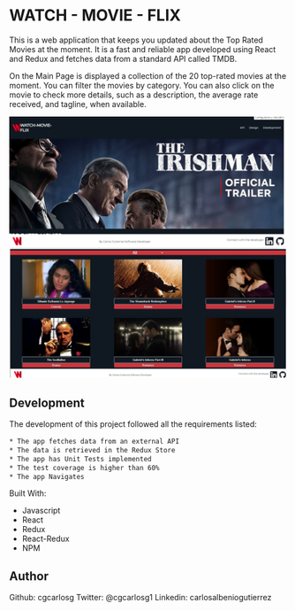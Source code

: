 # WATCH - MOVIE - FLIX

This is a web application that keeps you updated about the Top Rated Movies at the moment. It is a fast and reliable app developed using React and Redux and fetches data from a standard API called TMDB.

On the Main Page is displayed a collection of the 20 top-rated movies at the moment.
You can filter the movies by category.
You can also click on the movie to check more details, such as a description, the average rate received, and tagline, when available.


![Main Banner](./src/assets/images/main.jpg)


## Development

The development of this project followed all the requirements listed:

    * The app fetches data from an external API
    * The data is retrieved in the Redux Store
    * The app has Unit Tests implemented
    * The test coverage is higher than 60%
    * The app Navigates

Built With:

   * Javascript
   * React
   * Redux
   * React-Redux
   * NPM

## Author

Github: cgcarlosg
Twitter: @cgcarlosg1
Linkedin: carlosalbeniogutierrez




